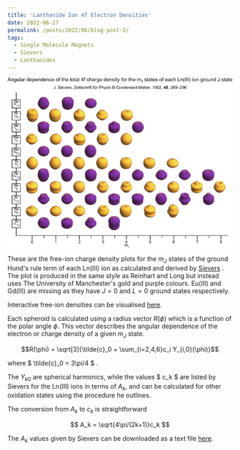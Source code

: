```yaml
---
title: 'Lanthanide Ion 4f Electron Densities'
date: 2022-06-27
permalink: /posts/2022/06/blog-post-2/
tags:
  - Single Molecule Magnets
  - Sievers
  - Lanthanides
---
```



![Ln(III) Ground Term 4f Charge Densities](/images/webversion.webp)

These are the free-ion charge density plots for the $m_J$ states of the ground Hund's rule term of each Ln(III) ion as calculated and derived by [Sievers][1] . The plot is produced in the same style as Reinhart and Long but instead uses The University of Manchester's gold and purple colours. Eu(III) and Gd(III) are missing as they have $J=0$ and $L=0$ ground states respectively.

Interactive free-ion densities can be visualised [here](https://www.waveplot.com/f-densities).

Each spheroid is calculated using a radius vector $R(\phi)$ which is
a function of the polar angle $\phi$. This vector describes the
angular dependence of the electron or charge density of a given $m_J$ state.

$$R(\phi) = \sqrt[3]{\tilde{c}_0 + \sum_{i=2,4,6}c_i Y_{i,0}(\phi)}$$

where $ \tilde{c}_0 = 3\pi/4 $ .

The $Y_{k0}$ are spherical harmonics, while the
values $ c_k $ are listed by Sievers for the Ln(III) ions in terms of $A_k$, and can be
calculated for other oxidation states using the procedure he outlines.

The conversion from $A_k$ to $c_k$ is straightforward

$$
A_k  = \sqrt{4\pi/(2k+1)}c_k
$$

The $A_k$ values given by Sievers can be downloaded as a text file [here](/files/sievers_ln3_vals.txt).


[1]: https://dx.doi.org/10.1007/BF01321865 "J. Sievers, Zeitschrift für Phys. B Condens. Matter, 1982, 45, 289–296."